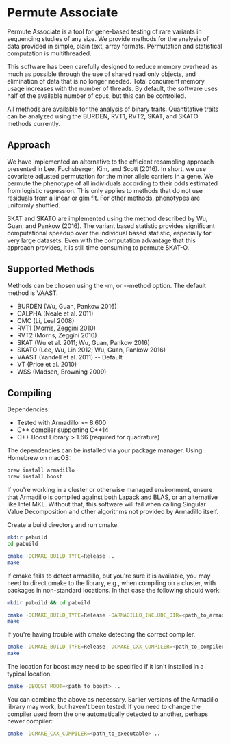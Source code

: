 # Permute Associate

Permute Associate is a tool for gene-based testing of rare variants in sequencing
studies of any size. We provide methods for the analysis of data provided in simple,
plain text, array formats. Permutation and statistical computation is multithreaded.

This software has been carefully designed to reduce memory overhead as much as possible
through the use of shared read only objects, and elimination of data that is no longer
needed. Total concurrent memory usage increases with the number of threads. By default,
the software uses half of the available number of cpus, but this can be controlled.

All methods are available for the analysis of binary traits. Quantitative traits can be analyzed
using the BURDEN, RVT1, RVT2, SKAT, and SKATO methods currently.

## Approach

We have implemented an alternative to the efficient resampling approach
presented in Lee, Fuchsberger, Kim, and Scott (2016). In short, we use 
covariate adjusted permutation for the minor allele carriers in a gene. 
We permute the phenotype of all individuals according to their odds estimated from
logistic regression. This only applies to methods that do not use residuals from
a linear or glm fit. For other methods, phenotypes are uniformly shuffled.

SKAT and SKATO are implemented using the method described by Wu, Guan, and Pankow (2016).
The variant based statistic provides significant computational speedup over the individual
based statistic, especially for very large datasets. Even with the computation advantage that
this approach provides, it is still time consuming to permute SKAT-O.

## Supported Methods

Methods can be chosen using the -m, or --method option. The default method is 
VAAST.

- BURDEN (Wu, Guan, Pankow 2016)
- CALPHA (Neale et al. 2011)
- CMC (Li, Leal 2008)
- RVT1 (Morris, Zeggini 2010)
- RVT2 (Morris, Zeggini 2010)
- SKAT (Wu et al. 2011; Wu, Guan, Pankow 2016)
- SKATO (Lee, Wu, Lin 2012; Wu, Guan, Pankow 2016)
- VAAST (Yandell et al. 2011) -- Default
- VT (Price et al. 2010)
- WSS (Madsen, Browning 2009)

## Compiling

Dependencies: 
- Tested with Armadillo >= 8.600
- C++ compiler supporting C++14
- C++ Boost Library > 1.66 (required for quadrature)

The dependencies can be installed via your package manager. Using Homebrew on macOS:

```bash
brew install armadillo
brew install boost

```

If you're working in a cluster or otherwise managed environment, ensure that Armadillo is compiled
against both Lapack and BLAS, or an alternative like Intel MKL. Without that, this software will fail
when calling Singular Value Decomposition and other algorithms not provided by Armadillo itself.

Create a build directory and run cmake.

```bash
mkdir pabuild
cd pabuild

cmake -DCMAKE_BUILD_TYPE=Release ..
make
```

If cmake fails to detect armadillo, but you're sure it is available, you may 
need to direct cmake to the library, e.g., when compiling on a cluster, with 
packages in non-standard locations. In that case the following should work:

```bash
mkdir pabuild && cd pabuild

cmake -DCMAKE_BUILD_TYPE=Release -DARMADILLO_INCLUDE_DIR=<path_to_armadillo>/include/ -DARMADILLO_LIBRARY=<path_to_armadillo>/lib64/libarmadillo.so
make

```

If you're having trouble with cmake detecting the correct compiler.

```bash
cmake -DCMAKE_BUILD_TYPE=Release -DCMAKE_CXX_COMPILER=<path_to_compiler> ..
make

```

The location for boost may need to be specified if it isn't installed in a typical location.

```bash
cmake -DBOOST_ROOT=<path_to_boost> ..
```

You can combine the above as necessary. Earlier versions of the Armadillo
library may work, but haven't been tested. If you need to change the compiler used
from the one automatically detected to another, perhaps newer compiler:

```bash
cmake -DCMAKE_CXX_COMPILER=<path_to_executable> ..
```